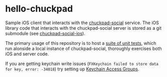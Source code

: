 # hello-chuckpad

Sample iOS client that interacts with the [chuckpad-social][1] service. 
The iOS library code that interacts with the chuckpad-social server is stored as a git submodule (see [chuckpad-social-ios][2]).

The primary usage of this repository is to host a [suite of unit tests][4], which run alonside a local instance of chuckpad-social, thoroughly exercises both iOS and server code.

If you are getting keychain write issues (`FXKeychain failed to store data for key, error: -34018`) try setting up [Keychain Access Groups][3].

[1]: https://github.com/markcerqueira/chuckpad-social
[2]: https://github.com/markcerqueira/chuckpad-social-ios
[3]: http://stackoverflow.com/a/38543243
[4]: https://github.com/markcerqueira/hello-chuckpad/tree/master/unit-tests
